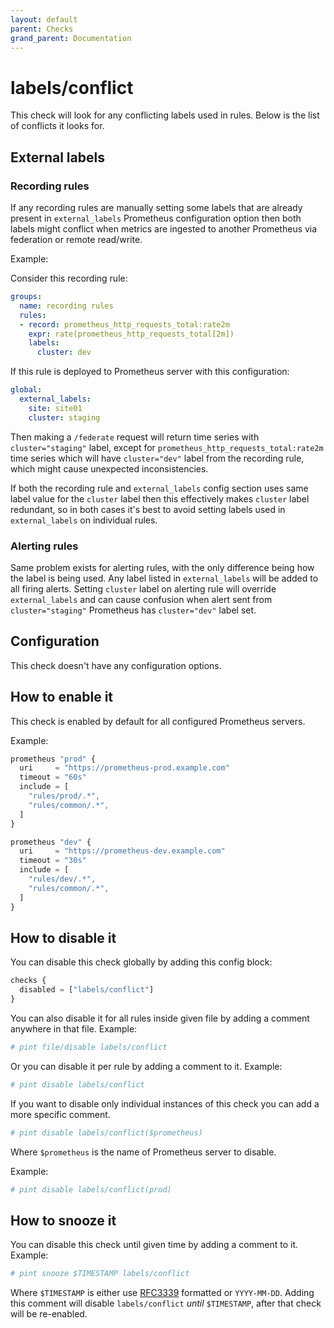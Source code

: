 ```yaml
---
layout: default
parent: Checks
grand_parent: Documentation
---
```


# labels/conflict

This check will look for any conflicting labels used in rules.
Below is the list of conflicts it looks for.

## External labels

### Recording rules

If any recording rules are manually setting some labels that are
already present in `external_labels` Prometheus configuration option
then both labels might conflict when metrics are ingested to another
Prometheus via federation or remote read/write.

Example:

Consider this recording rule:

```yaml
groups:
  name: recording rules
  rules:
  - record: prometheus_http_requests_total:rate2m
    expr: rate(prometheus_http_requests_total[2m])
    labels:
      cluster: dev
```

If this rule is deployed to Prometheus server with this configuration:

```yaml
global:
  external_labels:
    site: site01
    cluster: staging
```

Then making a `/federate` request will return time series with `cluster="staging"` label,
except for `prometheus_http_requests_total:rate2m` time series which will have `cluster="dev"`
label from the recording rule, which might cause unexpected inconsistencies.

If both the recording rule and `external_labels` config section uses same label value for the
`cluster` label then this effectively makes `cluster` label redundant, so in both cases it's
best to avoid setting labels used in `external_labels` on individual rules.

### Alerting rules

Same problem exists for alerting rules, with the only difference being how the label is
being used.
Any label listed in `external_labels` will be added to all firing alerts.
Setting `cluster` label on alerting rule will override `external_labels` and
can cause confusion when alert sent from `cluster="staging"` Prometheus has `cluster="dev"`
label set.

## Configuration

This check doesn't have any configuration options.

## How to enable it

This check is enabled by default for all configured Prometheus servers.

Example:

```js
prometheus "prod" {
  uri     = "https://prometheus-prod.example.com"
  timeout = "60s"
  include = [
    "rules/prod/.*",
    "rules/common/.*",
  ]
}

prometheus "dev" {
  uri     = "https://prometheus-dev.example.com"
  timeout = "30s"
  include = [
    "rules/dev/.*",
    "rules/common/.*",
  ]
}
```

## How to disable it

You can disable this check globally by adding this config block:

```js
checks {
  disabled = ["labels/conflict"]
}
```

You can also disable it for all rules inside given file by adding
a comment anywhere in that file. Example:

```yaml
# pint file/disable labels/conflict
```

Or you can disable it per rule by adding a comment to it. Example:

```yaml
# pint disable labels/conflict
```

If you want to disable only individual instances of this check
you can add a more specific comment.

```yaml
# pint disable labels/conflict($prometheus)
```

Where `$prometheus` is the name of Prometheus server to disable.

Example:

```yaml
# pint disable labels/conflict(prod)
```

## How to snooze it

You can disable this check until given time by adding a comment to it. Example:

```yaml
# pint snooze $TIMESTAMP labels/conflict
```

Where `$TIMESTAMP` is either use [RFC3339](https://www.rfc-editor.org/rfc/rfc3339)
formatted  or `YYYY-MM-DD`.
Adding this comment will disable `labels/conflict` *until* `$TIMESTAMP`, after that
check will be re-enabled.
